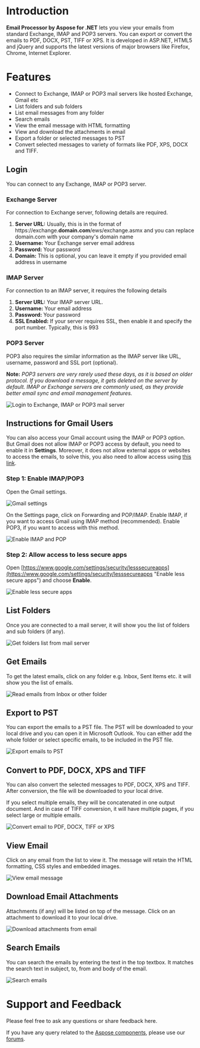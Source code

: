 # **Introduction**

**Email Processor by Aspose for .NET** lets you view your emails from standard Exchange, IMAP and POP3 servers. You can export or convert the emails to PDF, DOCX, PST, TIFF or XPS. It is developed in ASP.NET, HTML5 and jQuery and supports the latest versions of major browsers like Firefox, Chrome, Internet Explorer.

# Features

*   Connect to Exchange, IMAP or POP3 mail servers like hosted Exchange, Gmail etc
*   List folders and sub folders
*   List email messages from any folder
*   Search emails
*   View the email message with HTML formatting
*   View and download the attachments in email
*   Export a folder or selected messages to PST
*   Convert selected messages to variety of formats like PDF, XPS, DOCX and TIFF.

## Login

You can connect to any Exchange, IMAP or POP3 server.

### Exchange Server

For connection to Exchange server, following details are required.

1.  **Server URL:** Usually, this is in the format of https://exchange.**domain.com**/ews/exchange.asmx and you can replace domain.com with your company's domain name
2.  **Username:** Your Exchange server email address
3.  **Password:** Your password
4.  **Domain:** This is optional, you can leave it empty if you provided email address in username

### IMAP Server

For connection to an IMAP server, it requires the following details

1.  **Server URL:** Your IMAP server URL.
2.  **Username:** Your email address
3.  **Password:** Your password
4.  **SSL Enabled:** If your server requires SSL, then enable it and specify the port number. Typically, this is 993

### POP3 Server

POP3 also requires the similar information as the IMAP server like URL, username, password and SSL port (optional).

**Note:** _POP3 servers are very rarely used these days, as it is based on older protocol. If you download a message, it gets deleted on the server by default. IMAP or Exchange servers are commonly used, as they provide better email sync and email management features._

![Login to Exchange, IMAP or POP3 mail server](http://download-codeplex.sec.s-msft.com/Download?ProjectName=emailprocessor&DownloadId=1265792)

## Instructions for Gmail Users

You can also access your Gmail account using the IMAP or POP3 option. But Gmail does not allow IMAP or POP3 access by default, you need to enable it in **Settings**. Moreover, it does not allow external apps or websites to access the emails, to solve this, you also need to allow access using [ this link](https://www.google.com/settings/security/lesssecureapps).

### Step 1: Enable IMAP/POP3

Open the Gmail settings.

![Gmail settings](https://www.codeplex.com/Download?ProjectName=emailprocessor&amp;DownloadId=1279408)

On the Settings page, click on Forwarding and POP/IMAP. Enable IMAP, if you want to access Gmail using IMAP method (recommended). Enable POP3, if you want to access with this method.

![Enable IMAP and POP](https://www.codeplex.com/Download?ProjectName=emailprocessor&amp;DownloadId=1279471)

### Step 2: Allow access to less secure apps

Open&nbsp;[https://www.google.com/settings/security/lesssecureapps](https://www.google.com/settings/security/lesssecureapps "Enable less secure apps")&nbsp;and choose **Enable**.

![Enable less secure apps](https://www.codeplex.com/Download?ProjectName=emailprocessor&amp;DownloadId=1279528)

## List Folders

Once you are connected to a mail server, it will show you the list of folders and sub folders (if any).

![Get folders list from mail server](https://www.codeplex.com/Download?ProjectName=emailprocessor&amp;DownloadId=1266110)

## Get Emails

To get the latest emails, click on any folder e.g. Inbox, Sent Items etc. it will show you the list of emails.

![Read emails from Inbox or other folder](https://www.codeplex.com/Download?ProjectName=emailprocessor&amp;DownloadId=1266224)

## Export to PST

You can export the emails to a PST file. The PST will be downloaded to your local drive and you can open it in Microsoft Outlook. You can either add the whole folder or select specific emails, to be included in the PST file.

![Export emails to PST](https://www.codeplex.com/Download?ProjectName=emailprocessor&amp;DownloadId=1268685)

## Convert to PDF, DOCX, XPS and TIFF

You can also convert the selected messages to PDF, DOCX, XPS and TIFF. After conversion, the file will be downloaded to your local drive.

If you select multiple emails, they will be concatenated in one output document. And in case of TIFF conversion, it will have multiple pages, if you select large or multiple emails.

![Convert email to PDF, DOCX, TIFF or XPS](https://www.codeplex.com/Download?ProjectName=emailprocessor&amp;DownloadId=1268863)

## View Email

Click on any email from the list to view it. The message will retain the HTML formatting, CSS styles and embedded images.

![View email message](https://www.codeplex.com/Download?ProjectName=emailprocessor&amp;DownloadId=1269344)

## Download Email Attachments

Attachments (if any) will be listed on top of the message. Click on an attachment to download it to your local drive.

![Download attachments from email](https://www.codeplex.com/Download?ProjectName=emailprocessor&amp;DownloadId=1269660)

## Search Emails

You can search the emails by entering the text in the top textbox. It matches the search text in subject, to, from and body of the email.

![Search emails](https://www.codeplex.com/Download?ProjectName=emailprocessor&amp;DownloadId=1270017)

# Support and Feedback

Please feel free to ask any questions or share feedback here.

If you have any query related to the [ Aspose components](http://www.aspose.com/.net/total-component.aspx "Aspose components"), please use our [ forums](http://www.aspose.com/community/forums/default.aspx "Aspose forums").